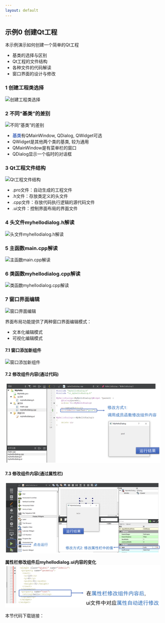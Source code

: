 ```yaml
---
layout: default
---
```




## 示例0 创建Qt工程

本示例演示如何创建一个简单的Qt工程

- 基类的选择与区别
- Qt工程的文件结构
- 各种文件的代码解读
- 窗口界面的设计与修改

### 1 创建工程类选择

![创建工程类选择](F:\STRUCT\Code\QT-page\image\0-1.png)



### 2 不同“基类”的差别

![不同“基类”的差别](F:\STRUCT\Code\QT-page\image\0-2.png)

- <font color=#4e70be>**基类**</font>有QMainWindow, QDialog, QWidget可选
- QWidget是其他两个类的基类, 较为通用
- QMainWindow是有菜单栏的窗口
- QDialog显示一个临时的对话框

### 3 Qt工程文件结构

![Qt工程文件结构](F:\STRUCT\Code\QT-page\image\0-3.png)

- .pro文件：自动生成的工程文件
- .h文件：存放类定义的头文件
- .cpp文件：存放代码执行逻辑的源代码文件
- .ui文件：控制界面布局的界面文件


### 4 头文件myhellodialog.h解读

![头文件myhellodialog.h解读](F:\STRUCT\Code\QT-page\image\0-4.png)


### 5 主函数main.cpp解读

![主函数main.cpp解读](F:\STRUCT\Code\QT-page\image\0-5.png)



### 6 类函数myhellodialog.cpp解读

![类函数myhellodialog.cpp解读](F:\STRUCT\Code\QT-page\image\0-6.png)


### 7 窗口界面编辑

![窗口界面编辑](F:\STRUCT\Code\QT-page\image\0-7.png)

界面布局功能提供了两种窗口界面编辑模式：

- 文本化编辑模式
- 可视化编辑模式

#### 7.1 窗口添加新组件

![窗口添加新组件](F:\STRUCT\Code\QT-page\image\0-8.png)


#### 7.2 修改组件内容(通过代码)

![修改组件内容(F:\STRUCT\Code\QT-page\image\0-9.png)](image/0-9.png)


#### 7.3 修改组件内容(通过属性栏)

![修改组件内容(F:\STRUCT\Code\QT-page\image\0-10.png)](image/0-10.png)

**属性栏修改组件后myhellodialog.ui内容的变化**
![修改组件内容(F:\STRUCT\Code\QT-page\image\0-11.png)](image/0-11.png)

本节代码下载链接：